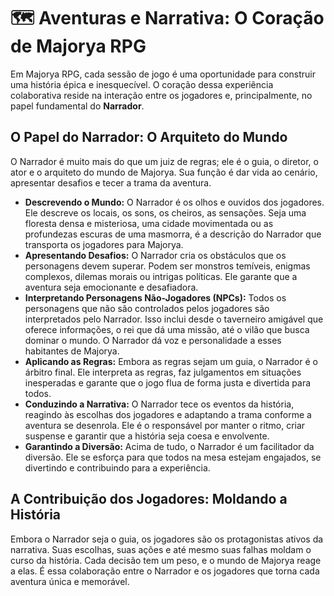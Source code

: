 # 🗺️ Aventuras e Narrativa: O Coração de Majorya RPG

Em Majorya RPG, cada sessão de jogo é uma oportunidade para construir uma história épica e inesquecível. O coração dessa experiência colaborativa reside na interação entre os jogadores e, principalmente, no papel fundamental do **Narrador**.

## O Papel do Narrador: O Arquiteto do Mundo

O Narrador é muito mais do que um juiz de regras; ele é o guia, o diretor, o ator e o arquiteto do mundo de Majorya. Sua função é dar vida ao cenário, apresentar desafios e tecer a trama da aventura.

*   **Descrevendo o Mundo:** O Narrador é os olhos e ouvidos dos jogadores. Ele descreve os locais, os sons, os cheiros, as sensações. Seja uma floresta densa e misteriosa, uma cidade movimentada ou as profundezas escuras de uma masmorra, é a descrição do Narrador que transporta os jogadores para Majorya.
*   **Apresentando Desafios:** O Narrador cria os obstáculos que os personagens devem superar. Podem ser monstros temíveis, enigmas complexos, dilemas morais ou intrigas políticas. Ele garante que a aventura seja emocionante e desafiadora.
*   **Interpretando Personagens Não-Jogadores (NPCs):** Todos os personagens que não são controlados pelos jogadores são interpretados pelo Narrador. Isso inclui desde o taverneiro amigável que oferece informações, o rei que dá uma missão, até o vilão que busca dominar o mundo. O Narrador dá voz e personalidade a esses habitantes de Majorya.
*   **Aplicando as Regras:** Embora as regras sejam um guia, o Narrador é o árbitro final. Ele interpreta as regras, faz julgamentos em situações inesperadas e garante que o jogo flua de forma justa e divertida para todos.
*   **Conduzindo a Narrativa:** O Narrador tece os eventos da história, reagindo às escolhas dos jogadores e adaptando a trama conforme a aventura se desenrola. Ele é o responsável por manter o ritmo, criar suspense e garantir que a história seja coesa e envolvente.
*   **Garantindo a Diversão:** Acima de tudo, o Narrador é um facilitador da diversão. Ele se esforça para que todos na mesa estejam engajados, se divertindo e contribuindo para a experiência.

## A Contribuição dos Jogadores: Moldando a História

Embora o Narrador seja o guia, os jogadores são os protagonistas ativos da narrativa. Suas escolhas, suas ações e até mesmo suas falhas moldam o curso da história. Cada decisão tem um peso, e o mundo de Majorya reage a elas. É essa colaboração entre o Narrador e os jogadores que torna cada aventura única e memorável.

